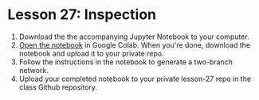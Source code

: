 # Lesson 27: Inspection

1. Download the the accompanying Jupyter Notebook to your computer. 
2. [Open the notebook](https://colab.research.google.com/github/westpoint-neural-networks/lesson-27/blob/master/7.2-inspection.ipynb) in Google Colab. When you're done, download the notebook and upload it to your private repo. 
3. Follow the instructions in the notebook to generate a two-branch network. 
4. Upload your completed notebook to your private lesson-27 repo in the class Github repository.
